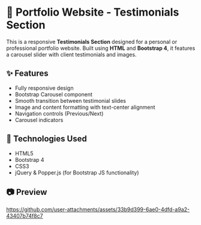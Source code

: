 # 💬 Portfolio Website - Testimonials Section

This is a responsive **Testimonials Section** designed for a personal or professional portfolio website. Built using **HTML** and **Bootstrap 4**, it features a carousel slider with client testimonials and images.

## ✨ Features

- Fully responsive design
- Bootstrap Carousel component
- Smooth transition between testimonial slides
- Image and content formatting with text-center alignment
- Navigation controls (Previous/Next)
- Carousel indicators

## 🚀 Technologies Used

- HTML5
- Bootstrap 4
- CSS3
- jQuery & Popper.js (for Bootstrap JS functionality)

## 📷 Preview

https://github.com/user-attachments/assets/33b9d399-6ae0-4dfd-a9a2-43407b74f8c7




